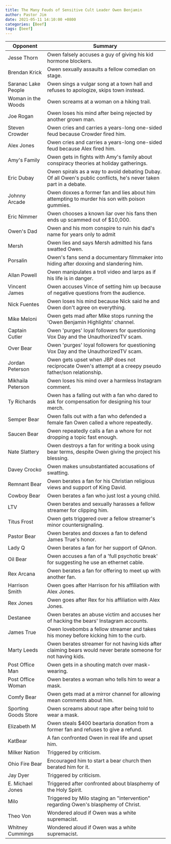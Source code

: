 ```yaml
---
title: The Many Feuds of Sensitive Cult Leader Owen Benjamin
author: Pastor Jim
date: 2021-05-11 14:10:00 +0800
categories: [Beef]
tags: [beef]
---
```


| Opponent             | Summary                                                      |
| -------------------- | ------------------------------------------------------------ |
| Jesse Thorn          | Owen falsely accuses a guy of giving his kid hormone blockers. |
| Brendan Krick        | Owen sexually assaults a fellow comedian on stage.           |
| Saranac Lake People  | Owen sings a vulgar song at a town hall and refuses to apologize, skips town instead. |
| Woman in the Woods   | Owen screams at a woman on a hiking trail.                   |
| Joe Rogan            | Owen loses his mind after being rejected by another grown man. |
| Steven Crowder       | Owen cries and carries a years-long one-sided feud because Crowder fired him. |
| Alex Jones           | Owen cries and carries a years-long one-sided feud because Alex fired him. |
| Amy's Family         | Owen gets in fights with Amy's family about conspiracy theories at holiday gatherings. |
| Eric Dubay           | Owen spirals as a way to avoid debating Dubay. Of all Owen's public conflicts, he's never taken part in a debate. |
| Johnny Arcade        | Owen doxxes a former fan and lies about him attempting to murder his son with poison gummies. |
| Eric Nimmer          | Owen chooses a known liar over his fans then ends up scammed out of $10,000. |
| Owen's Dad           | Owen and his mom conspire to ruin his dad's name for years only to admit |
| Mersh                | Owen lies and says Mersh admitted his fans swatted Owen.     |
| Porsalin             | Owen's fans send a documentary filmmaker into hiding after doxxing and slandering him. |
| Allan Powell         | Owen manipulates a troll video and larps as if his life is in danger. |
| Vincent James        | Owen accuses Vince of setting him up because of negative questions from the audience. |
| Nick Fuentes         | Owen loses his mind because Nick said he and Owen don't agree on everything. |
| Mike Meloni          | Owen gets mad after Mike stops running the 'Owen Benjamin Highlights' channel. |
| Captain Cutler       | Owen 'purges' loyal followers for questioning Vox Day and the UnauthorizedTV scam. |
| Over Bear            | Owen 'purges' loyal followers for questioning Vox Day and the UnauthorizedTV scam. |
| Jordan Peterson      | Owen gets upset when JBP does not reciprocate Owen's attempt at a creepy pseudo father/son relationship. |
| Mikhaila Peterson    | Owen loses his mind over a harmless Instagram comment.       |
| Ty Richards          | Owen has a falling out with a fan who dared to ask for compensation for designing his tour merch. |
| Semper Bear          | Owen falls out with a fan who defended a female fan Owen called a whore repeatedly. |
| Saucen Bear          | Owen repeatedly calls a fan a whore for not dropping a topic fast enough. |
| Nate Slattery        | Owen destroys a fan for writing a book using bear terms, despite Owen giving the project his  blessing. |
| Davey Crocko         | Owen makes unsubstantiated accusations of swatting.          |
| Remnant Bear         | Owen berates a fan for his Christian religious views and support of King David. |
| Cowboy Bear          | Owen berates a fan who just lost a young child.              |
| LTV                  | Owen berates and sexually harasses a fellow streamer for clipping him. |
| Titus Frost          | Owen gets triggered over a fellow streamer's minor countersignaling. |
| Pastor Bear          | Owen berates and doxxes a fan to defend James True's honor.  |
| Lady Q               | Owen berates a fan for her support of QAnon.                 |
| Oil Bear             | Owen accuses a fan of a 'full psychotic break' for suggesting he use an ethernet cable. |
| Rex Arcana           | Owen berates a fan for offering to meet up with another fan. |
| Harrison Smith       | Owen goes after Harrison for his affiliation with Alex Jones. |
| Rex Jones            | Owen goes after Rex for his affiliation with Alex Jones.     |
| Destanee             | Owen berates an abuse victim and accuses her of hacking the bears' Instagram accounts. |
| James True           | Owen lovebombs a fellow streamer and takes his money before kicking him to the curb. |
| Marty Leeds          | Owen berates streamer for not having kids after claiming bears would never berate someone for not having kids. |
| Post Office Man      | Owen gets in a shouting match over mask-wearing.             |
| Post Office Woman    | Owen berates a woman who tells him to wear a mask.           |
| Comfy Bear           | Owen gets mad at a mirror channel for allowing mean comments about him. |
| Sporting Goods Store | Owen screams about rape after being told to wear a mask.     |
| Elizabeth M          | Owen steals $400 beartaria donation from a former fan and refuses to give a refund. |
| KatBear              | A fan confronted Owen in real life and upset him.            |
| Milker Nation        | Triggered by criticism.                                      |
| Ohio Fire Bear       | Encouraged him to start a bear church then berated him for it. |
| Jay Dyer             | Triggered by criticism.                                      |
| E. Michael Jones     | Triggered after confronted about blasphemy of the Holy Spirit. |
| Milo                 | Triggered by Milo staging an "intervention" regarding Owen's blasphemy of Christ. |
| Theo Von             | Wondered aloud if Owen was a white supremacist.              |
| Whitney Cummings     | Wondered aloud if Owen was a white supremacist.              |